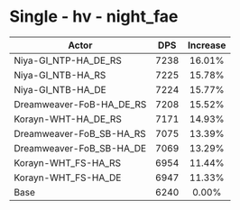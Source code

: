 # Single - hv - night_fae
| Actor | DPS | Increase |
|---|:---:|:---:|
|Niya-GI_NTP-HA_DE_RS|7238|16.01%|
|Niya-GI_NTB-HA_RS|7225|15.78%|
|Niya-GI_NTB-HA_DE|7224|15.77%|
|Dreamweaver-FoB-HA_DE_RS|7208|15.52%|
|Korayn-WHT-HA_DE_RS|7171|14.93%|
|Dreamweaver-FoB_SB-HA_RS|7075|13.39%|
|Dreamweaver-FoB_SB-HA_DE|7069|13.29%|
|Korayn-WHT_FS-HA_RS|6954|11.44%|
|Korayn-WHT_FS-HA_DE|6947|11.33%|
|Base|6240|0.00%|
